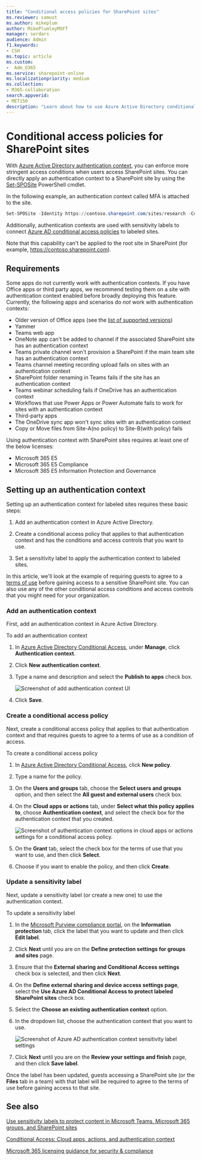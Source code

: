 ```yaml
---
title: "Conditional access policies for SharePoint sites"
ms.reviewer: samust
ms.author: mikeplum
author: MikePlumleyMSFT
manager: serdars
audience: Admin
f1.keywords:
- CSH
ms.topic: article
ms.custom:
-  Adm_O365
ms.service: sharepoint-online
ms.localizationpriority: medium
ms.collection:  
- M365-collaboration
search.appverid:
- MET150
description: "Learn about how to use Azure Active Directory conditional access and authentication context with SharePoint sites and sensitivity labels."
---
```


# Conditional access policies for SharePoint sites

With [Azure Active Directory authentication context](/azure/active-directory/conditional-access/concept-conditional-access-cloud-apps#configure-authentication-contexts), you can enforce more stringent access conditions when users access SharePoint sites. You can directly apply an authentication context to a SharePoint site by using the [Set-SPOSite](/powershell/module/sharepoint-online/set-sposite) PowerShell cmdlet.

In the following example, an authentication context called MFA is attached to the site.

```powershell
Set-SPOSite -Identity https://contoso.sharepoint.com/sites/research -ConditionalAccessPolicy AuthenticationContext -AuthenticationContextName "MFA"
```
Additionally, authentication contexts are used with sensitivity labels to connect [Azure AD conditional access policies](/azure/active-directory/conditional-access/overview) to labeled sites.

Note that this capability can't be applied to the root site in SharePoint (for example, https://contoso.sharepoint.com).

## Requirements

Some apps do not currently work with authentication contexts. If you have Office apps or third party apps, we recommend testing them on a site with authentication context enabled before broadly deploying this feature. Currently, the following apps and scenarios do *not* work with authentication contexts:

- Older version of Office apps (see the [list of supported versions](/microsoft-365/compliance/sensitivity-labels-teams-groups-sites#more-information-about-the-dependencies-for-the-authentication-context-option))
- Yammer
- Teams web app
- OneNote app can't be added to channel if the associated SharePoint site has an authentication context
- Teams private channel won't provision a SharePoint if the main team site has an authentication context
- Teams channel meeting recording upload fails on sites with an authentication context
- SharePoint folder renaming in Teams fails if the site has an authentication context
- Teams webinar scheduling fails if OneDrive has an authentication context
- Workflows that use Power Apps or Power Automate fails to work for sites with an authentication context
- Third-party apps
- The OneDrive sync app won't sync sites with an authentication context
- Copy or Move files from Site-A(no policy) to Site-B(with policy) fails

Using authentication context with SharePoint sites requires at least one of the below licenses:
- Microsoft 365 E5
- Microsoft 365 E5 Compliance
- Microsoft 365 E5 Information Protection and Governance


## Setting up an authentication context

Setting up an authentication context for labeled sites requires these basic steps:

1. Add an authentication context in Azure Active Directory.

2. Create a conditional access policy that applies to that authentication context and has the conditions and access controls that you want to use.

3. Set a sensitivity label to apply the authentication context to labeled sites.

In this article, we'll look at the example of requiring guests to agree to a [terms of use](/azure/active-directory/conditional-access/terms-of-use) before gaining access to a sensitive SharePoint site. You can also use any of the other conditional access conditions and access controls that you might need for your organization.

### Add an authentication context

First, add an authentication context in Azure Active Directory.

To add an authentication context
1. In [Azure Active Directory Conditional Access](https://aad.portal.azure.com/#blade/Microsoft_AAD_IAM/ConditionalAccessBlade), under **Manage**, click **Authentication context**.

2. Click **New authentication context**.

3. Type a name and description and select the **Publish to apps** check box.

    ![Screenshot of add authentication context UI](media/aad-add-authentication-context.png)

4. Click **Save**.

### Create a conditional access policy

Next, create a conditional access policy that applies to that authentication context and that requires guests to agree to a terms of use as a condition of access.

To create a conditional access policy
1. In [Azure Active Directory Conditional Access](https://aad.portal.azure.com/#blade/Microsoft_AAD_IAM/ConditionalAccessBlade), click **New policy**.

2. Type a name for the policy.

3. On the **Users and groups** tab, choose the **Select users and groups** option, and then select the **All guest and external users** check box.

4. On the **Cloud apps or actions** tab, under **Select what this policy applies to**, choose **Authentication context**, and select the check box for the authentication context that you created.

    ![Screenshot of authentication context options in cloud apps or actions settings for a conditional access policy.](media/aad-authentication-context-ca-policy-apps.png)

5. On the **Grant** tab, select the check box for the terms of use that you want to use, and then click **Select**.

6. Choose if you want to enable the policy, and then click **Create**.

### Update a sensitivity label

Next, update a sensitivity label (or create a new one) to use the authentication context.

To update a sensitivity label
1. In the [Microsoft Purview compliance portal](https://compliance.microsoft.com/informationprotection), on the **Information protection** tab, click the label that you want to update and then click **Edit label**.

2. Click **Next** until you are on the **Define protection settings for groups and sites** page.

3. Ensure that the **External sharing and Conditional Access settings** check box is selected, and then click **Next**.

4. On the **Define external sharing and device access settings page**, select the **Use Azure AD Conditional Access to protect labeled SharePoint sites** check box.

5. Select the **Choose an existing authentication context** option.

6. In the dropdown list, choose the authentication context that you want to use.

    ![Screenshot of Azure AD authentication context sensitivity label settings](media/aad-authentication-context-label-setting.png)

7. Click **Next** until you are on the **Review your settings and finish** page, and then click **Save label**.

Once the label has been updated, guests accessing a SharePoint site (or the **Files** tab in a team) with that label will be required to agree to the terms of use before gaining access to that site.

## See also

[Use sensitivity labels to protect content in Microsoft Teams, Microsoft 365 groups, and SharePoint sites](/microsoft-365/compliance/sensitivity-labels-teams-groups-sites)

[Conditional Access: Cloud apps, actions, and authentication context](/azure/active-directory/conditional-access/concept-conditional-access-cloud-apps)

[Microsoft 365 licensing guidance for security & compliance](/office365/servicedescriptions/microsoft-365-service-descriptions/microsoft-365-tenantlevel-services-licensing-guidance/microsoft-365-security-compliance-licensing-guidance)
